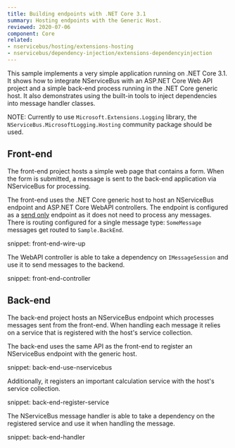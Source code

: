 ```yaml
---
title: Building endpoints with .NET Core 3.1
summary: Hosting endpoints with the Generic Host.
reviewed: 2020-07-06
component: Core
related:
- nservicebus/hosting/extensions-hosting
- nservicebus/dependency-injection/extensions-dependencyinjection
---
```


This sample implements a very simple application running on .NET Core 3.1. It shows how to integrate NServiceBus with an ASP.NET Core Web API project and a simple back-end process running in the .NET Core generic host. It also demonstrates using the built-in tools to inject dependencies into message handler classes.

NOTE: Currently to use `Microsoft.Extensions.Logging` library, the `NServiceBus.MicrosoftLogging.Hosting` community package should be used.

## Front-end

The front-end project hosts a simple web page that contains a form. When the form is submitted, a message is sent to the back-end application via NServiceBus for processing. 

The front-end uses the .NET Core generic host to host an NServiceBus endpoint and ASP.NET Core WebAPI controllers. The endpoint is configured as a [send only](/nservicebus/hosting/) endpoint as it does not need to process any messages. There is routing configured for a single message type: `SomeMessage` messages get routed to `Sample.BackEnd`.

snippet: front-end-wire-up

The WebAPI controller is able to take a dependency on `IMessageSession` and use it to send messages to the backend.

snippet: front-end-controller


## Back-end

The back-end project hosts an NServiceBus endpoint which processes messages sent from the front-end. When handling each message it relies on a service that is registered with the host's service collection.

The back-end uses the same API as the front-end to register an NServiceBus endpoint with the generic host.

snippet: back-end-use-nservicebus

Additionally, it registers an important calculation service with the host's service collection.

snippet: back-end-register-service

The NServiceBus message handler is able to take a dependency on the registered service and use it when handling the message.

snippet: back-end-handler